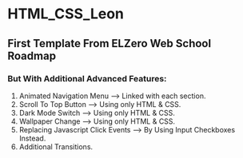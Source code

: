 # HTML_CSS_Leon
## First Template From ELZero Web School Roadmap

### But With Additional Advanced Features:
1. Animated Navigation Menu --> Linked with each section.
2. Scroll To Top Button --> Using only HTML & CSS.
3. Dark Mode Switch --> Using only HTML & CSS.
4. Wallpaper Change --> Using only HTML & CSS.
5. Replacing Javascript Click Events --> By Using Input Checkboxes Instead.
6. Additional Transitions.
